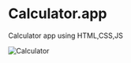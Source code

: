 # Calculator.app
Calculator app using HTML,CSS,JS


![Calculator](https://github.com/Harshathkulal/Calculator.app/assets/130536991/470c2eae-000d-4e70-8de0-f7128ec17d29)
